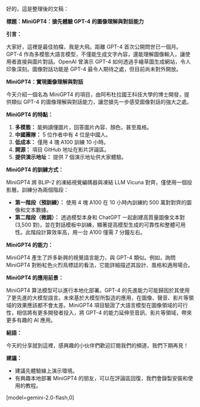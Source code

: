 好的，這是整理後的文稿：

**標題：MiniGPT4：搶先體驗 GPT-4 的圖像理解與對話能力**

**引言：**

大家好，這裡是最佳拍檔，我是大飛。距離 GPT-4 首次公開問世已一個月。GPT-4 作為多模態大語言模型，不僅能生成文字內容，還能理解圖像輸入，讓使用者直接與圖片對話。OpenAI 曾演示 GPT-4 如何透過手繪草圖生成網站，令人印象深刻。圖像對話功能是 GPT-4 最令人期待之處，但目前尚未對外開放。

**MiniGPT4：實現圖像理解與對話**

今天介紹一個名為 MiniGPT4 的項目，由阿布杜拉國王科技大學的博士開發，提供類似 GPT-4 的圖像理解與對話能力，讓您搶先一步感受圖像對話的強大之處。

**MiniGPT4 的特點：**

1.  **多模態：** 能夠讀懂圖片，回答圖片內容、顏色，甚至風格。
2.  **中國團隊：** 5 位作者中有 4 位是中國人。
3.  **低成本：** 僅用 4 塊 A100 訓練 10 小時。
4.  **開源：** 項目 GitHub 地址在影片評論區。
5.  **提供演示地址：** 提供 7 個演示地址供大家體驗。

**MiniGPT4 的訓練方式：**

MiniGPT4 將 BLIP-2 的凍結視覺編碼器與凍結 LLM Vicuna 對齊，僅使用一個投影層。訓練分為兩個階段：

*   **第一階段（預訓練）：** 使用 4 塊 A100 在 10 小時內訓練約 500 萬對對齊的圖像和文本數據。
*   **第二階段（微調）：** 透過模型本身和 ChatGPT 一起創建高質量圖像文本對 (3,500 對)，並在對話模板中訓練，顯著提高模型生成的可靠性和整體可用性。此階段計算效率高，用一台 A100 僅需 7 分鐘左右。

**MiniGPT4 的能力：**

MiniGPT4 產生了許多新興的視覺語言能力，與 GPT-4 類似。例如，詢問 MiniGPT4 對粉紅色火烈鳥標誌的看法，它能詳細描述其設計、風格和適用場合。

**MiniGPT4 的應用前景：**

MiniGPT4 算法模型可以進行本地化部署。GPT-4 的先進能力可能歸因於其使用了更先進的大模型語言。未來基於大模型所製造的應用，在圖像、聲音、影片等領域的效果應該都不會太差。MiniGPT4 項目驗證了大語言模型在圖像領域的可行性，相信將有更多開發者投入，將 GPT-4 的能力延伸至音訊、影片等領域，帶來更多有趣的 AI 應用。

**結語：**

今天的分享就到這裡，感興趣的小伙伴們歡迎訂閱我們的頻道，我們下期再見！

**建議：**

*   建議先體驗線上演示環境。
*   有興趣本地部署 MiniGPT4 的朋友，可以在評論區回復，我們會錄製安裝和使用的教程。

[model=gemini-2.0-flash,0]
